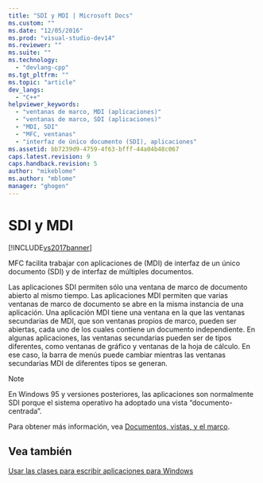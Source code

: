 ```yaml
---
title: "SDI y MDI | Microsoft Docs"
ms.custom: ""
ms.date: "12/05/2016"
ms.prod: "visual-studio-dev14"
ms.reviewer: ""
ms.suite: ""
ms.technology: 
  - "devlang-cpp"
ms.tgt_pltfrm: ""
ms.topic: "article"
dev_langs: 
  - "C++"
helpviewer_keywords: 
  - "ventanas de marco, MDI (aplicaciones)"
  - "ventanas de marco, SDI (aplicaciones)"
  - "MDI, SDI"
  - "MFC, ventanas"
  - "interfaz de único documento (SDI), aplicaciones"
ms.assetid: bb7239d9-4759-4f63-bfff-44a04b48c067
caps.latest.revision: 9
caps.handback.revision: 5
author: "mikeblome"
ms.author: "mblome"
manager: "ghogen"
---
```

# SDI y MDI
[!INCLUDE[vs2017banner](../assembler/inline/includes/vs2017banner.md)]

MFC facilita trabajar con aplicaciones de \(MDI\) de interfaz de un único documento \(SDI\) y de interfaz de múltiples documentos.  
  
 Las aplicaciones SDI permiten sólo una ventana de marco de documento abierto al mismo tiempo.  Las aplicaciones MDI permiten que varias ventanas de marco de documento se abre en la misma instancia de una aplicación.  Una aplicación MDI tiene una ventana en la que las ventanas secundarias de MDI, que son ventanas propios de marco, pueden ser abiertas, cada uno de los cuales contiene un documento independiente.  En algunas aplicaciones, las ventanas secundarias pueden ser de tipos diferentes, como ventanas de gráfico y ventanas de la hoja de cálculo.  En ese caso, la barra de menús puede cambiar mientras las ventanas secundarias MDI de diferentes tipos se generan.  
  
> [!NOTE]
>  En Windows 95 y versiones posteriores, las aplicaciones son normalmente SDI porque el sistema operativo ha adoptado una vista “documento\- centrada”.  
  
 Para obtener más información, vea [Documentos, vistas, y el marco](../mfc/documents-views-and-the-framework.md).  
  
## Vea también  
 [Usar las clases para escribir aplicaciones para Windows](../mfc/using-the-classes-to-write-applications-for-windows.md)
